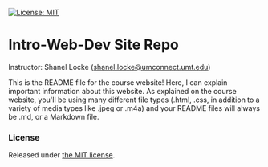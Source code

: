 [![License: MIT](https://img.shields.io/badge/License-MIT-yellow.svg)](https://opensource.org/licenses/MIT)


# Intro-Web-Dev Site Repo
Instructor: Shanel Locke ([shanel.locke@umconnect.umt.edu](mailto:shanel.locke@umconnect.umt.edu))

This is the README file for the course website! Here, I can explain important information about this website. As explained on the course website, you'll be using many different file types (.html, .css, in addition to a variety of media types like .jpeg or .m4a) and your README files will always be .md, or a Markdown file.


### License
Released under [the MIT license](LICENSE).
